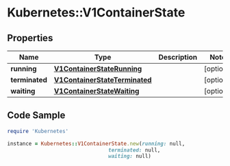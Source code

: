 # Kubernetes::V1ContainerState

## Properties

Name | Type | Description | Notes
------------ | ------------- | ------------- | -------------
**running** | [**V1ContainerStateRunning**](V1ContainerStateRunning.md) |  | [optional] 
**terminated** | [**V1ContainerStateTerminated**](V1ContainerStateTerminated.md) |  | [optional] 
**waiting** | [**V1ContainerStateWaiting**](V1ContainerStateWaiting.md) |  | [optional] 

## Code Sample

```ruby
require 'Kubernetes'

instance = Kubernetes::V1ContainerState.new(running: null,
                                 terminated: null,
                                 waiting: null)
```


